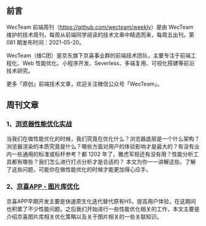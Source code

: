 ## 前言

WecTeam 前端周刊（<https://github.com/wecteam/weekly>）是由 WecTeam 维护的技术周刊，每周从前端同学阅读的技术文章中精选而来，每周五出刊。第 081 期发布时间：2021-05-20。

WecTeam（维C团）是京东旗下京喜事业群的前端技术团队，主要专注于前端工程化、Web 性能优化、小程序开发、Severless、多端复用、可视化搭建等前沿技术研究。

更多「原创」前端技术文章，欢迎关注微信公众号「WecTeam」。


## 周刊文章

### 1、[浏览器性能优化实战](https://mp.weixin.qq.com/s/RCJftzmhQbc-b89pU5d32w)

当我们在做性能优化的时候，我们究竟在优化什么？浏览器底层是一个什么架构？浏览器渲染的本质究竟是什么？哪些方面对用户的体验影响才是最大的？有没有业内一些通用的标准或标杆参考？都 1202 年了，雅虎军规还有没有用？性能分析工具都有哪些？我们怎么进行打点分析才是合适的？ 本文为你一一讲解这些。了解了这些问题，可能你在做性能优化的时候才能更加得心应手。

### 2、[京喜APP - 图片库优化](https://juejin.cn/post/6961403041585037325)

京喜APP早期开发主要是快速原生化迭代替代原有H5，提高用户体验，在这期间也积累了不少性能问题。之后我们开始进行一些性能优化相关的工作，本文主要是介绍京喜图片库相关优化策略以及关于图片相关的一些关联知识。